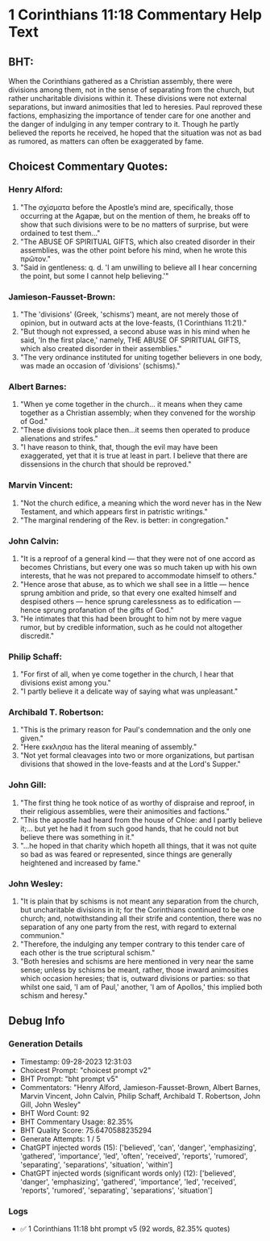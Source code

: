 # 1 Corinthians 11:18 Commentary Help Text

## BHT:
When the Corinthians gathered as a Christian assembly, there were divisions among them, not in the sense of separating from the church, but rather uncharitable divisions within it. These divisions were not external separations, but inward animosities that led to heresies. Paul reproved these factions, emphasizing the importance of tender care for one another and the danger of indulging in any temper contrary to it. Though he partly believed the reports he received, he hoped that the situation was not as bad as rumored, as matters can often be exaggerated by fame.

## Choicest Commentary Quotes:
### Henry Alford:
1. "The σχίσματα before the Apostle’s mind are, specifically, those occurring at the Agapæ, but on the mention of them, he breaks off to show that such divisions were to be no matters of surprise, but were ordained to test them..."
2. "The ABUSE OF SPIRITUAL GIFTS, which also created disorder in their assemblies, was the other point before his mind, when he wrote this πρῶτον."
3. "Said in gentleness: q. d. 'I am unwilling to believe all I hear concerning the point, but some I cannot help believing.'"

### Jamieson-Fausset-Brown:
1. "The 'divisions' (Greek, 'schisms') meant, are not merely those of opinion, but in outward acts at the love-feasts, (1 Corinthians 11:21)."
2. "But though not expressed, a second abuse was in his mind when he said, 'In the first place,' namely, THE ABUSE OF SPIRITUAL GIFTS, which also created disorder in their assemblies."
3. "The very ordinance instituted for uniting together believers in one body, was made an occasion of 'divisions' (schisms)."

### Albert Barnes:
1. "When ye come together in the church... it means when they came together as a Christian assembly; when they convened for the worship of God." 
2. "These divisions took place then...it seems then operated to produce alienations and strifes."
3. "I have reason to think, that, though the evil may have been exaggerated, yet that it is true at least in part. I believe that there are dissensions in the church that should be reproved."

### Marvin Vincent:
1. "Not the church edifice, a meaning which the word never has in the New Testament, and which appears first in patristic writings."
2. "The marginal rendering of the Rev. is better: in congregation."

### John Calvin:
1. "It is a reproof of a general kind — that they were not of one accord as becomes Christians, but every one was so much taken up with his own interests, that he was not prepared to accommodate himself to others."
2. "Hence arose that abuse, as to which we shall see in a little — hence sprung ambition and pride, so that every one exalted himself and despised others — hence sprung carelessness as to edification — hence sprung profanation of the gifts of God."
3. "He intimates that this had been brought to him not by mere vague rumor, but by credible information, such as he could not altogether discredit."

### Philip Schaff:
1. "For first of all, when ye come together in the church, I hear that divisions exist among you." 
2. "I partly believe it a delicate way of saying what was unpleasant."

### Archibald T. Robertson:
1. "This is the primary reason for Paul's condemnation and the only one given." 
2. "Here εκκλησια has the literal meaning of assembly." 
3. "Not yet formal cleavages into two or more organizations, but partisan divisions that showed in the love-feasts and at the Lord's Supper."

### John Gill:
1. "The first thing he took notice of as worthy of dispraise and reproof, in their religious assemblies, were their animosities and factions."
2. "This the apostle had heard from the house of Chloe: and I partly believe it;... but yet he had it from such good hands, that he could not but believe there was something in it."
3. "...he hoped in that charity which hopeth all things, that it was not quite so bad as was feared or represented, since things are generally heightened and increased by fame."

### John Wesley:
1. "It is plain that by schisms is not meant any separation from the church, but uncharitable divisions in it; for the Corinthians continued to be one church; and, notwithstanding all their strife and contention, there was no separation of any one party from the rest, with regard to external communion."
2. "Therefore, the indulging any temper contrary to this tender care of each other is the true scriptural schism."
3. "Both heresies and schisms are here mentioned in very near the same sense; unless by schisms be meant, rather, those inward animosities which occasion heresies; that is, outward divisions or parties: so that whilst one said, 'I am of Paul,' another, 'I am of Apollos,' this implied both schism and heresy."


## Debug Info
### Generation Details
- Timestamp: 09-28-2023 12:31:03
- Choicest Prompt: "choicest prompt v2"
- BHT Prompt: "bht prompt v5"
- Commentators: "Henry Alford, Jamieson-Fausset-Brown, Albert Barnes, Marvin Vincent, John Calvin, Philip Schaff, Archibald T. Robertson, John Gill, John Wesley"
- BHT Word Count: 92
- BHT Commentary Usage: 82.35%
- BHT Quality Score: 75.6470588235294
- Generate Attempts: 1 / 5
- ChatGPT injected words (15):
	['believed', 'can', 'danger', 'emphasizing', 'gathered', 'importance', 'led', 'often', 'received', 'reports', 'rumored', 'separating', 'separations', 'situation', 'within']
- ChatGPT injected words (significant words only) (12):
	['believed', 'danger', 'emphasizing', 'gathered', 'importance', 'led', 'received', 'reports', 'rumored', 'separating', 'separations', 'situation']

### Logs
- ✅ 1 Corinthians 11:18 bht prompt v5 (92 words, 82.35% quotes)